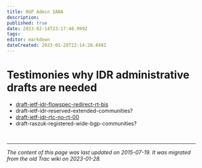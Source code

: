 ```yaml
---
title: BGP Admin IANA
description: 
published: true
date: 2023-02-14T23:17:48.999Z
tags: 
editor: markdown
dateCreated: 2023-01-28T22:14:28.849Z
---
```


# Testimonies why IDR administrative drafts are needed 
- [draft-ietf-idr-flowspec-redirect-rt-bis](/draft-ietf-idr-flowspec-redirect-rt-bis)
- draft-ietf-idr-reserved-extended-communities?
- [draft-ietf-idr-rtc-no-rt-00](/draft-ietf-idr-rtc-no-rt-00)
- draft-raszuk-registered-wide-bgp-communities?

&nbsp;
&nbsp;
&nbsp;

---

*The content of this page was last updated on 2015-07-19. It was migrated from the old Trac wiki on 2023-01-28.*